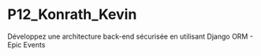 # P12_Konrath_Kevin
Développez une architecture back-end sécurisée en utilisant Django ORM - Epic Events

